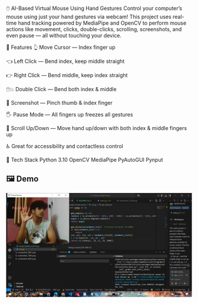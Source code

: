 🖱️ AI-Based Virtual Mouse Using Hand Gestures
Control your computer’s mouse using just your hand gestures via webcam!
This project uses real-time hand tracking powered by MediaPipe and OpenCV to perform mouse actions like movement, clicks, double-clicks, scrolling, screenshots, and even pause — all without touching your device.

🚀 Features
👆 Move Cursor — Index finger up

👈 Left Click — Bend index, keep middle straight

👉 Right Click — Bend middle, keep index straight

🖱️💥 Double Click — Bend both index & middle

📸 Screenshot — Pinch thumb & index finger

🖐️ Pause Mode — All fingers up freezes all gestures

🧭 Scroll Up/Down — Move hand up/down with both index & middle fingers up

♿ Great for accessibility and contactless control

🧠 Tech Stack
Python 3.10
OpenCV
MediaPipe
PyAutoGUI
Pynput

## 🖼️ Demo

![Virtual Mouse Demo](https://github.com/samarth2910/AI-Based-Virtual-Mouse/blob/main/screenshot_5191.png?raw=true)

